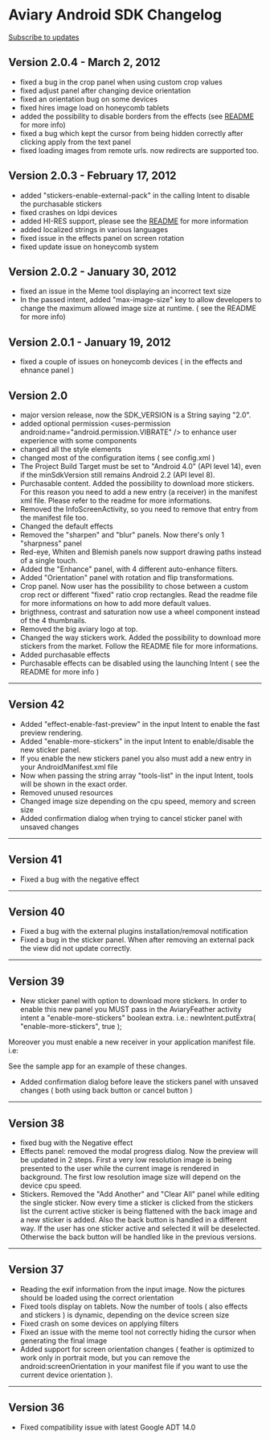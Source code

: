 # Aviary Android SDK Changelog

[Subscribe to updates](https://github.com/AviaryInc/Mobile-Feather-SDK-for-Android/commits/master.atom)

## Version 2.0.4 - March 2, 2012
* fixed a bug in the crop panel when using custom crop values
* fixed adjust panel after changing device orientation
* fixed an orientation bug on some devices
* fixed hires image load on honeycomb tablets
* added the possibility to disable borders from the effects (see [README](http://www.aviary.com/android-documentation) for more info)
* fixed a bug which kept the cursor from being hidden correctly after clicking apply from the text panel
* fixed loading images from remote urls. now redirects are supported too.

## Version 2.0.3 - February 17, 2012
* added "stickers-enable-external-pack" in the calling Intent to disable the purchasable stickers
* fixed crashes on ldpi devices
* added HI-RES support, please see the [README](http://www.aviary.com/android-documentation) for more information
* added localized strings in various languages
* fixed issue in the effects panel on screen rotation
* fixed update issue on honeycomb system

## Version 2.0.2 - January 30, 2012
* fixed an issue in the Meme tool displaying an incorrect text size
* In the passed intent, added "max-image-size" key to allow developers to change the maximum allowed image size at runtime. ( see the README for more info)

## Version 2.0.1 - January 19, 2012
* fixed a couple of issues on honeycomb devices ( in the effects and ehnance panel )

## Version 2.0
* major version release, now the SDK_VERSION is a String saying "2.0".
* added optional permission &lt;uses-permission android:name="android.permission.VIBRATE" /&gt; to enhance user experience with some components
* changed all the style elements
* changed most of the configuration items ( see config.xml )
* The Project Build Target must be set to "Android 4.0" (API level 14), even if the minSdkVersion still remains Android 2.2 (API level 8).
* Purchasable content. Added the possibility to download more stickers. For this reason you need to add a new entry (a receiver) in the manifest xml file. Please refer to the readme for more informations.
* Removed the InfoScreenActivity, so you need to remove that entry from the manifest file too.
* Changed the default effects
* Removed the "sharpen" and "blur" panels. Now there's only 1 "sharpness" panel
* Red-eye, Whiten and Blemish panels now support drawing paths instead of a single touch.
* Added the "Enhance" panel, with 4 different auto-enhance filters.
* Added "Orientation" panel with rotation and flip transformations.
* Crop panel. Now user has the possibility to chose between a custom crop rect or different "fixed" ratio crop rectangles. Read the readme file for more informations on how to add more default values.
* brigthness, contrast and saturation now use a wheel component instead of the 4 thumbnails.
* Removed the big aviary logo at top.
* Changed the way stickers work. Added the possibility to download more stickers from the market. Follow the README file for more informations.
* Added purchasable effects
* Purchasable effects can be disabled using the launching Intent ( see the README for more info )

---

## Version 42

* Added "effect-enable-fast-preview" in the input Intent to enable the fast preview rendering.
* Added "enable-more-stickers" in the input Intent to enable/disable the new sticker panel.
* If you enable the new stickers panel you also must add a new entry in your AndroidManifest.xml file
* Now when passing the string array "tools-list" in the input Intent, tools will be shown in the exact order.
* Removed unused resources
* Changed image size depending on the cpu speed, memory and screen size
* Added confirmation dialog when trying to cancel sticker panel with unsaved changes

---

## Version 41
* Fixed a bug with the negative effect

---

## Version 40
* Fixed a bug with the external plugins installation/removal notification
* Fixed a bug in the sticker panel. When after removing an external pack the view did not update correctly.

---

## Version 39
* New sticker panel with option to download more stickers. In order to enable this new panel you MUST pass in the AviaryFeather activity intent a "enable-more-stickers" boolean extra. i.e.: 
	newIntent.putExtra( "enable-more-stickers", true );
	
Moreover you must enable a new receiver in your application manifest file. i.e:
		<receiver 
		    android:name="com.aviary.android.feather.receivers.FeatherSystemReceiver" 
		    android:exported="true" 
		    android:process=":feather_system_receiver">
			<intent-filter>
    			<action android:name="android.intent.action.PACKAGE_ADDED" />
    			<action android:name="android.intent.action.PACKAGE_REMOVED" />
    			<action android:name="android.intent.action.PACKAGE_REPLACED" />
    			<data android:scheme="package" />
			</intent-filter>
		</receiver>	
	
See the sample app for an example of these changes.

* Added confirmation dialog before leave the stickers panel with unsaved changes ( both using back button or cancel button )
	
---		

## Version 38
* fixed bug with the Negative effect
* Effects panel: removed the modal progress dialog. Now the preview will be updated in 2 steps. First a very low resolution image is being presented to the user while the current image is rendered in background. The first low resolution image size will depend on the device cpu speed.
* Stickers. Removed the "Add Another" and "Clear All" panel while editing the single sticker. Now every time a sticker is clicked from the stickers list the current active sticker is being flattened with the back image and a new sticker is added. Also the back button is handled in a different way. If the user has one sticker active and selected it will be deselected. Otherwise the back button will be handled like in the previous versions.

---

## Version 37
* Reading the exif information from the input image. Now the pictures should be loaded using the correct orientation
* Fixed tools display on tablets. Now the number of tools ( also effects and stickers ) is dynamic, depending on the device screen size
* Fixed crash on some devices on applying filters
* Fixed an issue with the meme tool not correctly hiding the cursor when generating the final image
* Added support for screen orientation changes ( feather is optimized to work only in portrait mode, but you can remove the android:screenOrientation in
		your manifest file if you want to use the current device orientation ).

---
	
## Version 36
* Fixed compatibility issue with latest Google ADT 14.0
